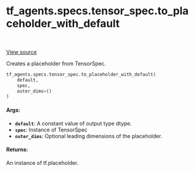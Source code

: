 <div itemscope itemtype="http://developers.google.com/ReferenceObject">
<meta itemprop="name" content="tf_agents.specs.tensor_spec.to_placeholder_with_default" />
<meta itemprop="path" content="Stable" />
</div>

# tf_agents.specs.tensor_spec.to_placeholder_with_default

<table class="tfo-notebook-buttons tfo-api" align="left">
</table>

<a target="_blank" href="https://github.com/tensorflow/agents/tree/master/tf_agents/specs/tensor_spec.py">View
source</a>

Creates a placeholder from TensorSpec.

``` python
tf_agents.specs.tensor_spec.to_placeholder_with_default(
    default,
    spec,
    outer_dims=()
)
```



<!-- Placeholder for "Used in" -->

#### Args:

* <b>`default`</b>: A constant value of output type dtype.
* <b>`spec`</b>: Instance of TensorSpec
* <b>`outer_dims`</b>: Optional leading dimensions of the placeholder.


#### Returns:

An instance of tf.placeholder.
